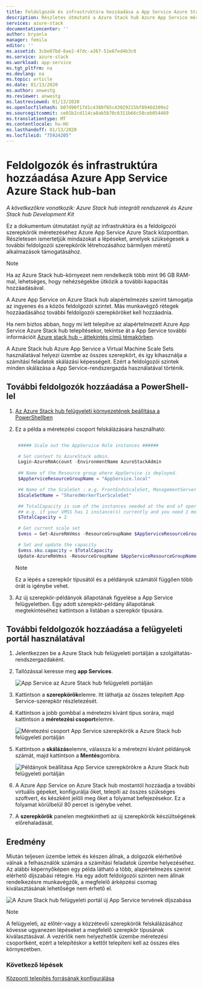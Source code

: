 ```yaml
---
title: Feldolgozók és infrastruktúra hozzáadása a App Service Azure Stack hub-ban | Microsoft Docs
description: Részletes útmutató a Azure Stack hub Azure App Service méretezéséhez
services: azure-stack
documentationcenter: ''
author: bryanla
manager: femila
editor: ''
ms.assetid: 3cbe87bd-8ae2-47dc-a367-51e67ed4b3c0
ms.service: azure-stack
ms.workload: app-service
ms.tgt_pltfrm: na
ms.devlang: na
ms.topic: article
ms.date: 01/13/2020
ms.author: anwestg
ms.reviewer: anwestg
ms.lastreviewed: 01/13/2020
ms.openlocfilehash: b07d90f17d1c4380f65c43029215bf8946d209e2
ms.sourcegitcommit: ce01b2cd114ca8ab5b70c6311b66c58ceb054469
ms.translationtype: MT
ms.contentlocale: hu-HU
ms.lasthandoff: 01/13/2020
ms.locfileid: "75924205"
---
```

# <a name="add-workers-and-infrastructure-in-azure-app-service-on-azure-stack-hub"></a>Feldolgozók és infrastruktúra hozzáadása Azure App Service Azure Stack hub-ban

*A következőkre vonatkozik: Azure Stack hub integrált rendszerek és Azure Stack hub Development Kit*  

Ez a dokumentum útmutatást nyújt az infrastruktúra és a feldolgozói szerepkörök méretezéséhez Azure App Service Azure Stack központban. Részletesen ismertetjük mindazokat a lépéseket, amelyek szükségesek a további feldolgozói szerepkörök létrehozásához bármilyen méretű alkalmazások támogatásához.

> [!NOTE]
> Ha az Azure Stack hub-környezet nem rendelkezik több mint 96 GB RAM-mal, lehetséges, hogy nehézségekbe ütközik a további kapacitás hozzáadásával.

A Azure App Service on Azure Stack hub alapértelmezés szerint támogatja az ingyenes és a közös feldolgozói szintet. Más munkavégző rétegek hozzáadásához további feldolgozói szerepköröket kell hozzáadnia.

Ha nem biztos abban, hogy mi lett telepítve az alapértelmezett Azure App Service Azure Stack hub telepítésekor, tekintse át a App Service további információit [Azure stack hub – áttekintés című témakörben](azure-stack-app-service-overview.md).

A Azure Stack hub Azure App Service a Virtual Machine Scale Sets használatával helyezi üzembe az összes szerepkört, és így kihasználja a számítási feladatok skálázási képességeit. Ezért a feldolgozói szintek minden skálázása a App Service-rendszergazda használatával történik.

## <a name="add-additional-workers-with-powershell"></a>További feldolgozók hozzáadása a PowerShell-lel

1. [Az Azure Stack hub felügyeleti környezetének beállítása a PowerShellben](azure-stack-powershell-configure-admin.md)

2. Ez a példa a méretezési csoport felskálázására használható:
   ```powershell
   
    ##### Scale out the AppService Role instances ######
   
    # Set context to AzureStack admin.
    Login-AzureRmAccount -EnvironmentName AzureStackAdmin
                                                 
    ## Name of the Resource group where AppService is deployed.
    $AppServiceResourceGroupName = "AppService.local"

    ## Name of the ScaleSet : e.g. FrontEndsScaleSet, ManagementServersScaleSet, PublishersScaleSet , LargeWorkerTierScaleSet,      MediumWorkerTierScaleSet, SmallWorkerTierScaleSet, SharedWorkerTierScaleSet
    $ScaleSetName = "SharedWorkerTierScaleSet"

    ## TotalCapacity is sum of the instances needed at the end of operation. 
    ## e.g. if your VMSS has 1 instance(s) currently and you need 1 more the TotalCapacity should be set to 2
    $TotalCapacity = 2  

    # Get current scale set
    $vmss = Get-AzureRmVmss -ResourceGroupName $AppServiceResourceGroupName -VMScaleSetName $ScaleSetName

    # Set and update the capacity
    $vmss.sku.capacity = $TotalCapacity
    Update-AzureRmVmss -ResourceGroupName $AppServiceResourceGroupName -Name $ScaleSetName -VirtualMachineScaleSet $vmss 
   ```    

   > [!NOTE]
   > Ez a lépés a szerepkör típusától és a példányok számától függően több órát is igénybe vehet.
   >
   >

3. Az új szerepkör-példányok állapotának figyelése a App Service felügyeletben. Egy adott szerepkör-példány állapotának megtekintéséhez kattintson a listában a szerepkör típusára.

## <a name="add-additional-workers-using-the-administrator-portal"></a>További feldolgozók hozzáadása a felügyeleti portál használatával

1. Jelentkezzen be a Azure Stack hub felügyeleti portálján a szolgáltatás-rendszergazdaként.

2. Tallózással keresse meg **app Services**.

    ![App Service az Azure Stack hub felügyeleti portálján](media/azure-stack-app-service-add-worker-roles/image01.png)

3. Kattintson a **szerepkörök**elemre. Itt láthatja az összes telepített App Service-szerepkör részletezését.

4. Kattintson a jobb gombbal a méretezni kívánt típus sorára, majd kattintson a **méretezési csoport**elemre.

    ![Méretezési csoport App Service szerepkörök a Azure Stack hub felügyeleti portálján](media/azure-stack-app-service-add-worker-roles/image02.png)

5. Kattintson a **skálázás**elemre, válassza ki a méretezni kívánt példányok számát, majd kattintson a **Mentés**gombra.

    ![Példányok beállítása App Service szerepkörökre a Azure Stack hub felügyeleti portálján](media/azure-stack-app-service-add-worker-roles/image03.png)

6. A Azure App Service on Azure Stack hub mostantól hozzáadja a további virtuális gépeket, konfigurálja őket, telepíti az összes szükséges szoftvert, és készként jelöli meg őket a folyamat befejezésekor. Ez a folyamat körülbelül 80 percet is igénybe vehet.

7. A **szerepkörök** panelen megtekintheti az új szerepkörök készültségének előrehaladását.

## <a name="result"></a>Eredmény

Miután teljesen üzembe lettek és készen állnak, a dolgozók elérhetővé válnak a felhasználók számára a számítási feladatok üzembe helyezéséhez. Az alábbi képernyőképen egy példa látható a több, alapértelmezés szerint elérhető díjszabási rétegre. Ha egy adott feldolgozói szinten nem állnak rendelkezésre munkavégzők, a megfelelő árképzési csomag kiválasztásának lehetősége nem érhető el.

![A Azure Stack hub felügyeleti portál új App Service tervének díjszabása](media/azure-stack-app-service-add-worker-roles/image04.png)

>[!NOTE]
> A felügyeleti, az előtér-vagy a közzétevői szerepkörök felskálázásához kövesse ugyanezen lépéseket a megfelelő szerepkör típusának kiválasztásával. A vezérlők nem helyezhetők üzembe méretezési csoportként, ezért a telepítéskor a kettőt telepíteni kell az összes éles környezetben.

### <a name="next-steps"></a>Következő lépések

[Központi telepítés forrásának konfigurálása](azure-stack-app-service-configure-deployment-sources.md)
